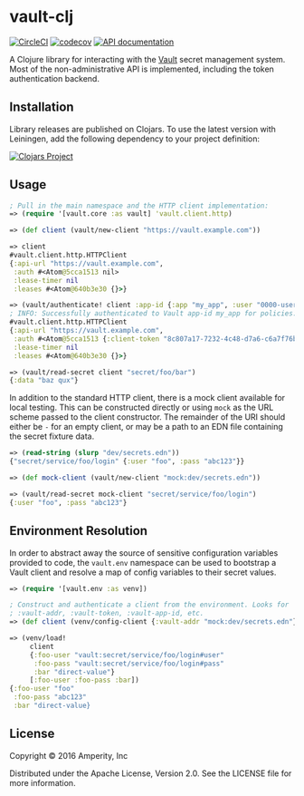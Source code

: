 vault-clj
=========

[![CircleCI](https://circleci.com/gh/amperity/vault-clj.svg?style=shield&circle-token=874076b19570f775bb30fbb0eaa1e605116facf5)](https://circleci.com/gh/amperity/vault-clj)
[![codecov](https://codecov.io/gh/amperity/vault-clj/branch/develop/graph/badge.svg)](https://codecov.io/gh/amperity/vault-clj)
[![API documentation](https://img.shields.io/badge/doc-API-blue.svg)](https://amperity.github.io/vault-clj/api/)

A Clojure library for interacting with the [Vault](https://vaultproject.io/)
secret management system. Most of the non-administrative API is implemented,
including the token authentication backend.

## Installation

Library releases are published on Clojars. To use the latest version with
Leiningen, add the following dependency to your project definition:

[![Clojars Project](http://clojars.org/amperity/vault-clj/latest-version.svg)](http://clojars.org/amperity/vault-clj)

## Usage

```clojure
; Pull in the main namespace and the HTTP client implementation:
=> (require '[vault.core :as vault] 'vault.client.http)

=> (def client (vault/new-client "https://vault.example.com"))

=> client
#vault.client.http.HTTPClient
{:api-url "https://vault.example.com",
 :auth #<Atom@5cca1513 nil>
 :lease-timer nil
 :leases #<Atom@640b3e30 {}>}

=> (vault/authenticate! client :app-id {:app "my_app", :user "0000-userid-000"})
; INFO: Successfully authenticated to Vault app-id my_app for policies: my-policy
#vault.client.http.HTTPClient
{:api-url "https://vault.example.com",
 :auth #<Atom@5cca1513 {:client-token "8c807a17-7232-4c48-d7a6-c6a7f76bcccc"}>
 :lease-timer nil
 :leases #<Atom@640b3e30 {}>}

=> (vault/read-secret client "secret/foo/bar")
{:data "baz qux"}
```

In addition to the standard HTTP client, there is a mock client available for
local testing. This can be constructed directly or using `mock` as the URL
scheme passed to the client constructor. The remainder of the URI should either
be `-` for an empty client, or may be a path to an EDN file containing the
secret fixture data.

```clojure
=> (read-string (slurp "dev/secrets.edn"))
{"secret/service/foo/login" {:user "foo", :pass "abc123"}}

=> (def mock-client (vault/new-client "mock:dev/secrets.edn"))

=> (vault/read-secret mock-client "secret/service/foo/login")
{:user "foo", :pass "abc123"}
```

## Environment Resolution

In order to abstract away the source of sensitive configuration variables
provided to code, the `vault.env` namespace can be used to bootstrap a Vault
client and resolve a map of config variables to their secret values.

```clojure
=> (require '[vault.env :as venv])

; Construct and authenticate a client from the environment. Looks for
; :vault-addr, :vault-token, :vault-app-id, etc.
=> (def client (venv/config-client {:vault-addr "mock:dev/secrets.edn"}))

=> (venv/load!
     client
     {:foo-user "vault:secret/service/foo/login#user"
      :foo-pass "vault:secret/service/foo/login#pass"
      :bar "direct-value"}
     [:foo-user :foo-pass :bar])
{:foo-user "foo"
 :foo-pass "abc123"
 :bar "direct-value}
```

## License

Copyright © 2016 Amperity, Inc

Distributed under the Apache License, Version 2.0. See the LICENSE file
for more information.
